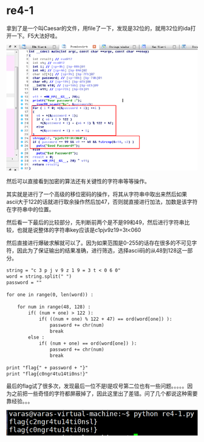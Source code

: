 # re4-1

拿到了是一个叫Caesar的文件，用file了一下，发现是32位的，就用32位的ida打开一下。F5大法好哇。

![1559396758437](https://github.com/sunSUNQ/PCTF_REVERSE/raw/master/image/1559396758437.png)

然后可以直接看到加密的算法还有关键性的字符串等等操作。

其实就是进行了一个高级的移位密码的操作，将其从字符串中取出来然后如果ascii大于122的话就进行取余操作然后加47，否则就直接进行加法，加数是该字符在字符串中的位置。

然后看一下最后的比较部分，先判断前两个是不是99和49，然后进行字符串比较，也就是说整体的字符串key应该是c1pjv9z19=3t<060

然后直接进行爆破求解就可以了。因为如果范围是0-255的话存在很多的不可见字符，因此为了保证输出的结果准确，进行筛选，选择ascii码的从48到128这一部分。

```
string = "c 3 p j v 9 z 1 9 = 3 t < 0 6 0"
word = string.split(" ")
password = ""

for one in range(0, len(word)) :

    for num in range(48, 128) :
        if( (num + one) > 122 ):
            if( ((num + one) % 122 + 47) == ord(word[one]) ):
                password += chr(num)
                break
        else :
            if( (num + one) == ord(word[one]) ):
                password += chr(num)
                break

print "flag{" + password + "}"
print "flag{c0ngr4tu14ti0ns!}"
```

最后的flag试了很多次，发现最后一位不是l是叹号第二位也有一些问题。。。。。因为之前把一些奇怪的字符都屏蔽掉了，因此这里出了差错。问了几个都说这种需要靠经验。。。

![1559397157803](https://github.com/sunSUNQ/PCTF_REVERSE/raw/master/image/1559397157803.png)
